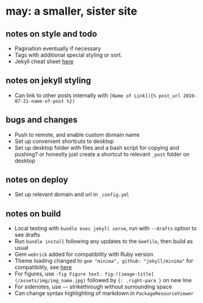 # may: a smaller, sister site

## notes on style and todo
- Pagination eventually if necessary
- Tags with additional special styling or sort.
- Jekyll cheat sheet [here](https://gist.github.com/JJediny/a466eed62cee30ad45e2)

## notes on jekyll styling
- Can link to other posts internally with `[Name of Link]({% post_url 2010-07-21-name-of-post %})`

## bugs and changes
- Push to remote, and enable custom domain name
- Set up convenient shortcuts to desktop
- Set up desktop folder with files and a bash script for copying and pushing? or honestly just create a shortcut to relevant `_post` folder on desktop

## notes on deploy
- Set up relevant domain and url in `_config.yml`

## notes on build
- Local testing with `bundle exec jekyll serve`, run with `--drafts` option to see drafts
- Run `bundle install` following any updates to the `Gemfile`, then build as usual
- Gem `webrick` added for compatibility with Ruby version
- Theme loading changed to `gem "minima", github: "jekyll/minima"` for compatibility, see [here](https://github.com/jekyll/minima/issues/472)
- For figures, use `-fig Figure text. fig-![image-title](/assets/img/img_name.jpg)` followed by `{: .right-para }` on new line
- For sidenotes, use `~~` strikethrough without surrounding space
- Can change syntax highlighting of markdown in `PackageResourceViewer`